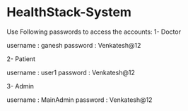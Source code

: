 # HealthStack-System

Use Following passwords to access the accounts:
1- Doctor

username : ganesh
password : Venkatesh@12

2- Patient

username : user1
password : Venkatesh@12

3- Admin

username : MainAdmin
password : Venkatesh@12
